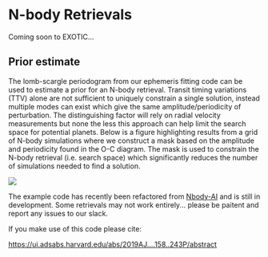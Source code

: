 # N-body Retrievals 

Coming soon to EXOTIC...

## Prior estimate

The lomb-scargle periodogram from our ephemeris fitting code can be used to estimate a prior for an N-body retrieval. Transit timing variations (TTV) alone are not sufficient to uniquely constrain a single solution, instead multiple modes can exist which give the same amplitude/periodicity of perturbation. The distinguishing factor will rely on radial velocity measurements but none the less this approach can help limit the search space for potential planets. Below is a figure highlighting results from a grid of N-body simulations where we construct a mask based on the amplitude and periodicity found in the O-C diagram. The mask is used to constrain the N-body retrieval (i.e. search space) which significantly reduces the number of simulations needed to find a solution.

![](ttv_prior.png)

The example code has recently been refactored from [Nbody-AI](https://github.com/pearsonkyle/Nbody-ai) and is still in development. Some retrievals may not work entirely... please be paitent and report any issues to our slack.

If you make use of this code please cite:

https://ui.adsabs.harvard.edu/abs/2019AJ....158..243P/abstract
